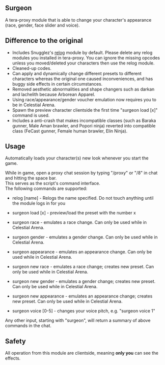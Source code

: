 

## Surgeon  
A tera-proxy module that is able to change your character's appearance (race, gender, face slider and voice).  

## Difference to the original
* Includes Snugglez's [relog](https://github.com/Snugglez/relog) module by default. Please delete any relog modules you installed in tera-proxy. You can ignore the missing opcodes unless you moved/deleted your characters then use the relog module.
* Cleaned-up codes.
* Can apply and dynamically change different presets to different characters whereas the original one caused inconveniences, and has buggy side effects in certain circumstances.
* Removed aesthetic abnormalities and shape changers such as darkan and lachelith because Arborean Apparel.
* Using race/appearance/gender voucher emulation now requires you to be in Celestial Arena.
* Spawn the preview character clientside the first time "surgeon load [x]" command is used.
* Includes a anti-crash that makes incompatible classes (such as Baraka gunner, Male Aman brawler, and Popori ninja) reverted into compatible class (FeCast gunner, Female human brawler, Elin Ninja).
  
## Usage  
Automatically loads your character(s) new look whenever you start the game.
  
While in game, open a proxy chat session by typing "/proxy" or "/8" in chat and hitting the space bar.  
This serves as the script's command interface.  
The following commands are supported:  

* relog [name] - Relogs the name specified. Do not touch anything until the module logs in for you
  
* surgeon load [x] - preview/load the preset with the number x
* surgeon race - emulates a race change. Can only be used while in Celestial Arena.
* surgeon gender - emulates a gender change. Can only be used while in Celestial Arena.
* surgeon appearance - emulates an appearance change. Can only be used while in Celestial Arena.
* surgeon new race - emulates a race change; creates new preset. Can only be used while in Celestial Arena.
* surgeon new gender - emulates a gender change; creates new preset. Can only be used while in Celestial Arena.
* surgeon new appearance - emulates an appearance change; creates new preset. Can only be used while in Celestial Arena.
* surgeon voice [0-5] - changes your voice pitch, e.g. "surgeon voice 1"
  
Any other input, starting with "surgeon", will return a summary of above commands in the chat.  
  
## Safety
All operation from this module are clientside, meaning **only you** can see the effects.
  

